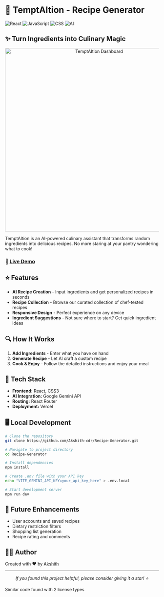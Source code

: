 # 🍲 TemptAItion - Recipe Generator

![React](https://img.shields.io/badge/React-20232A?style=for-the-badge&logo=react&logoColor=61DAFB)
![JavaScript](https://img.shields.io/badge/JavaScript-F7DF1E?style=for-the-badge&logo=javascript&logoColor=black)
![CSS](https://img.shields.io/badge/CSS3-1572B6?style=for-the-badge&logo=css3&logoColor=white)
![AI](https://img.shields.io/badge/AI-Gemini-4285F4?style=for-the-badge&logo=google&logoColor=white)

## ✨ Turn Ingredients into Culinary Magic

<p align="center">
  <img src="./assets/dashboard-screenshot.png" alt="TemptAItion Dashboard" width="600">
</p>

TemptAItion is an AI-powered culinary assistant that transforms random ingredients into delicious recipes. No more staring at your pantry wondering what to cook!

### 🚀 [Live Demo](https://recipe-generator-ashy.vercel.app/)

## ⭐ Features

- **AI Recipe Creation** - Input ingredients and get personalized recipes in seconds
- **Recipe Collection** - Browse our curated collection of chef-tested recipes
- **Responsive Design** - Perfect experience on any device
- **Ingredient Suggestions** - Not sure where to start? Get quick ingredient ideas

## 🔍 How It Works

1. **Add Ingredients** - Enter what you have on hand
2. **Generate Recipe** - Let AI craft a custom recipe
3. **Cook & Enjoy** - Follow the detailed instructions and enjoy your meal

## 🔧 Tech Stack

- **Frontend:** React, CSS3
- **AI Integration:** Google Gemini API
- **Routing:** React Router
- **Deployment:** Vercel

## 🖥️ Local Development

```bash
# Clone the repository
git clone https://github.com/Akshith-cdr/Recipe-Generator.git

# Navigate to project directory
cd Recipe-Generator

# Install dependencies
npm install

# Create .env file with your API key
echo "VITE_GEMINI_API_KEY=your_api_key_here" > .env.local

# Start development server
npm run dev
```

## 🔮 Future Enhancements

- User accounts and saved recipes
- Dietary restriction filters
- Shopping list generation
- Recipe rating and comments

## 👨‍💻 Author

Created with ❤️ by [Akshith](https://github.com/Akshith-cdr)

---

<p align="center">
  <i>If you found this project helpful, please consider giving it a star! ⭐</i>
</p>

Similar code found with 2 license types
